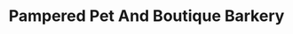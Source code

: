 ---
title: "Pampered Pet And Boutique Barkery"
url: /alexandria/pampered-pet-and-boutique-barkery/
shop: Tiere
---